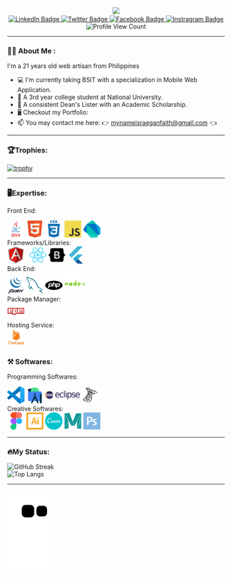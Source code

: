 <div id="header" align="center">
  <img src="https://media.giphy.com/media/dMLmQfCO7lCA2gX3tw/giphy.gif"  width="200"/>
</div> 

<div id="badges" align="center">
  <a href="https://www.linkedin.com/in/raegan-faith-paguirigan-579828220/">
    <img src="https://img.shields.io/badge/LinkedIn-blue?style=for-the-badge&logo=linkedin&logoColor=white" alt="LinkedIn Badge"/>
  </a>
  <a href="https://twitter.com/Rafaegan">
    <img src="https://img.shields.io/badge/Twitter-blue?style=for-the-badge&logo=twitter&logoColor=white" alt="Twitter Badge"/>
  </a>
  <a href="https://www.facebook.com/raeganfaith.paguirigan">
    <img src="https://img.shields.io/badge/Facebook-blue?style=for-the-badge&logo=facebook&logoColor=white" alt="Facebook Badge"/>
  </a>
  <a href="https://www.instagram.com/rafaegan_/">
    <img src="https://img.shields.io/badge/Instagram-violet?style=for-the-badge&logo=instagram&logoColor=white" alt="Instragram Badge"/>
  </a>
</div>

<div id="counter" align="center">
  <img src="https://komarev.com/ghpvc/?username=raeganfaith&style=flat-square&color=blue" alt="Profile View Count"/>
</div>

---
### :woman_technologist: About Me :
I'm a 21 years old web artisan from Philippines
- 💻 I'm currently taking BSIT with a specialization in Mobile Web Application.</li>
- 🌱 A 3rd year college student at National University.
- 🥇 A consistent Dean's Lister with an Academic Scholarship.
- 🖥️ Checkout my Portfolio: 
- 📫 You may contact me here: 👉 mynameisraeganfaith@gmail.com 👈

---
### 🏆Trophies:
[![trophy](https://github-profile-trophy.vercel.app/?username=raeganfaith&theme=dracula&title=Commits,PullRequest,Followers,Repositories)](https://github.com/ryo-ma/github-profile-trophy)

---
### 🖥️Expertise:
Front End:
<div>
  <code><img src="https://github.com/devicons/devicon/blob/master/icons/java/java-original-wordmark.svg" title="Java" alt="Java" width="40" height="40"/></code>
  <code><img src="https://github.com/devicons/devicon/blob/master/icons/html5/html5-original.svg" title="HTML5" alt="HTML" width="40" height="40"/></code>
  <code><img src="https://github.com/devicons/devicon/blob/master/icons/css3/css3-plain-wordmark.svg"  title="CSS3" alt="CSS" width="40" height="40"/></code>
  <code><img src="https://github.com/devicons/devicon/blob/master/icons/javascript/javascript-original.svg" title="JavaScript" alt="JavaScript" width="40" height="40"/></code>
  <code><img src="https://github.com/devicons/devicon/blob/master/icons/dart/dart-original.svg" title="Dart" alt="Dart" width="40" height="40"/></code>
</div>
Frameworks/Libraries:
<div>
  <code><img src = "https://github.com/devicons/devicon/blob/master/icons/angularjs/angularjs-original.svg" title="AngularJS" alt="AngularJS" width="40" height="40"/> </code>
  <code><img src="https://github.com/devicons/devicon/blob/master/icons/react/react-original.svg" title="ReactJS" alt="ReactJS" width="40" height="40"/></code>
  <code><img src="https://github.com/devicons/devicon/blob/master/icons/bootstrap/bootstrap-plain.svg" title="Bootstrap" alt="Bootstrap" width="40" height="40"/></code>
  <code><img src="https://github.com/devicons/devicon/blob/master/icons/flutter/flutter-original.svg" title="Flutter" alt="Flutter" width="40" height="40"/></code>
</div>
Back End:
<div>
  <code><img src="https://github.com/devicons/devicon/blob/master/icons/jquery/jquery-original-wordmark.svg" title="JQuery" alt="JQuery" width="40" height="40"/></code>
  <code><img src="https://github.com/devicons/devicon/blob/master/icons/mysql/mysql-plain.svg" title="mysql" alt="mysql" width="40" height="40"/></code>
  <code><img src="https://github.com/devicons/devicon/blob/master/icons/php/php-plain.svg" title="PHP" alt="PHP" width="40" height="40"/></code>
  <code><img src="https://github.com/devicons/devicon/blob/master/icons/nodejs/nodejs-plain-wordmark.svg" title="NodeJS" alt="NodeJS" width="50" height="50"/></code> 
</div>
Package Manager:
<div>
  <code><img src="https://github.com/devicons/devicon/blob/master/icons/npm/npm-original-wordmark.svg" title="npm" alt="npm" width="40" height="40"/></code>
</div>  
Hosting Service:
<div>
  <code><img src="https://github.com/devicons/devicon/blob/master/icons/firebase/firebase-plain-wordmark.svg" title="Firebase" alt="Firebase" width="40" height="40"/></code>
</div>

### ⚒️ Softwares:    
Programming Softwares:
<div>
 <code><img src="https://github.com/devicons/devicon/blob/master/icons/vscode/vscode-original.svg" title="VS Code" alt="VS Code" width="40" height="40"/></code>
 <code><img src="https://github.com/devicons/devicon/blob/master/icons/androidstudio/androidstudio-original.svg" title="Android Studio" alt="Android Studio" width="40" height="40"/></code>
 <code><img src="https://github.com/raeganfaith/raeganfaith/blob/main/1_20hS5w0ENZraHIzP0y4lpA.png" title="Eclipse" alt="Eclipse" width="80" height="40"/></code>
 <code><img src="https://github.com/devicons/devicon/blob/master/icons/microsoftsqlserver/microsoftsqlserver-plain.svg" title="MS SQL Server Management" alt="MS SQL Server Management" width="40" height="40"/></code>
</div>
Creative Softwares:
<div>
  <code><img src="https://github.com/devicons/devicon/blob/master/icons/figma/figma-original.svg" title="Figma" alt="Figma" width="40" height="40"/></code>
  <code><img src="https://github.com/devicons/devicon/blob/master/icons/illustrator/illustrator-line.svg" title="Adobe Illustrator" alt="Adobe Illustrator" width="40" height="40"/></code>
  <code><img src="https://github.com/devicons/devicon/blob/master/icons/canva/canva-original.svg" title="Canva" alt="Canva" width="40" height="40"/></code>
  <code><img src="https://github.com/devicons/devicon/blob/master/icons/maya/maya-plain.svg" title="Maya" alt="Maya" width="40" height="40"/></code>
  <code><img src="https://github.com/devicons/devicon/blob/master/icons/photoshop/photoshop-plain.svg" title="Adobe Photoshop" alt="Adobe Photoshop" width="40" height="40"/></code>
</div>

---

### 🔥My Status:  
![GitHub Streak](http://github-readme-streak-stats.herokuapp.com?user=raeganfaith&layout=compact&theme=dracula) <br>
![Top Langs](https://github-readme-stats-git-masterrstaa-rickstaa.vercel.app/api/top-langs/?username=raeganfaith&layout=compact&theme=dracula)

---
![Snake animation](https://github.com/raeganfaith/raeganfaith/blob/output/github-contribution-grid-snake.svg)
